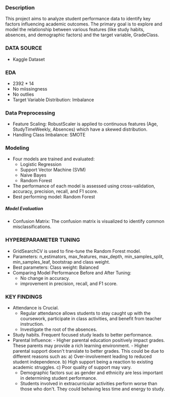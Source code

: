 ### Description
This project aims to analyze student performance data to identify key factors influencing academic outcomes.
The primary goal is to explore and model the relationship between various features (like study habits, absences, and demographic factors) and the target variable, GradeClass.

### DATA SOURCE
- Kaggle Dataset

### EDA
- 2392 * 14
- No miissingness
- No outlies
- Target Variable Distribution: Imbalance

### Data Preprocessing
- Feature Scaling: RobustScaler is applied to continuous features (Age, StudyTimeWeekly, Absences) which have a skewed distribution.
- Handling Class Imbalance: SMOTE

### Modeling
- Four models are trained and evaluated:
  - Logistic Regression
  - Support Vector Machine (SVM)
  - Naive Bayes
   - Random Forest
- The performance of each model is assessed using cross-validation, accuracy, precision, recall, and F1 score.
- Best performing model: Random Forest

##### Model Evaluation
- Confusion Matrix: The confusion matrix is visualized to identify common misclassifications.

### HYPEREPARAMETER TUNING
- GridSearchCV is used to fine-tune the Random Forest model.
- Parameters: n_estimators, max_features, max_depth, min_samples_split, min_samples_leaf, bootstrap and class weight.
- Best parameters: Class weight: Balanced
- Comparing Model Performance Before and After Tuning:
    - No change in accuracy.
    - improvement in precision, recall, and F1 score.

### KEY FINDINGS
- Attendance is Crucial.
     - Regular attendance allows students to stay caught up with the coursework, participate in class activities, and benefit from teacher instruction.
     - Investigate the root of the absences.
- Study habits. Frequent focused study leads to better performance.
- Parental Influence:
        - Higher parental education positively impact grades. These parents may provide a rich learning environment.
        - Higher parental support doesn't translate to better grades. This could be due to different reasons such as:
        a) Over-involvement leading to reduced student independence.
        b) High support being a reaction to existing academic struggles.
        c) Poor quality of support may vary.
  - Demographic factors suc as gender and ethnicity are less important in determining student performance.
  - Students involved in extracurricular activities perform worse than those who don't. They could behaving less time and energy to study.

